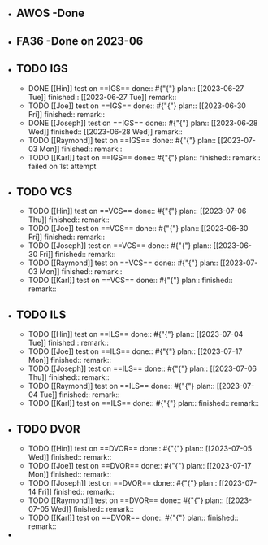 - ## AWOS -Done
- ## FA36 -Done on 2023-06
- ## TODO IGS
	- DONE [[Hin]] test on ==IGS==
	  done:: #{"{"}
	  plan:: [[2023-06-27 Tue]] 
	  finished:: [[2023-06-27 Tue]] 
	  remark::
	- TODO [[Joe]] test on ==IGS==
	  done:: #{"{"}
	  plan:: [[2023-06-30 Fri]] 
	  finished::
	  remark::
	- DONE [[Joseph]] test on ==IGS==
	  done:: #{"{"}
	  plan:: [[2023-06-28 Wed]] 
	  finished:: [[2023-06-28 Wed]] 
	  remark::
	- TODO [[Raymond]] test on ==IGS==
	  done:: #{"{"}
	  plan:: [[2023-07-03 Mon]] 
	  finished::
	  remark::
	- TODO [[Karl]] test on ==IGS==
	  done:: #{"{"}
	  plan::
	  finished::
	  remark:: failed on 1st attempt
- ## TODO VCS
	- TODO [[Hin]] test on ==VCS==
	  done:: #{"{"}
	  plan:: [[2023-07-06 Thu]] 
	  finished::
	  remark::
	- TODO [[Joe]] test on ==VCS==
	  done:: #{"{"}
	  plan:: [[2023-06-30 Fri]] 
	  finished::
	  remark::
	- TODO [[Joseph]] test on ==VCS==
	  done:: #{"{"}
	  plan:: [[2023-06-30 Fri]] 
	  finished::
	  remark::
	- TODO [[Raymond]] test on ==VCS==
	  done:: #{"{"}
	  plan:: [[2023-07-03 Mon]] 
	  finished::
	  remark::
	- TODO [[Karl]] test on ==VCS==
	  done:: #{"{"}
	  plan::
	  finished::
	  remark::
- ## TODO ILS
	- TODO [[Hin]] test on ==ILS==
	  done:: #{"{"}
	  plan:: [[2023-07-04 Tue]] 
	  finished::
	  remark::
	- TODO [[Joe]] test on ==ILS==
	  done:: #{"{"}
	  plan:: [[2023-07-17 Mon]] 
	  finished::
	  remark::
	- TODO [[Joseph]] test on ==ILS==
	  done:: #{"{"}
	  plan:: [[2023-07-06 Thu]] 
	  finished::
	  remark::
	- TODO [[Raymond]] test on ==ILS==
	  done:: #{"{"}
	  plan:: [[2023-07-04 Tue]] 
	  finished::
	  remark::
	- TODO [[Karl]] test on ==ILS==
	  done:: #{"{"}
	  plan::
	  finished::
	  remark::
- ## TODO DVOR
	- TODO [[Hin]] test on ==DVOR==
	  done:: #{"{"}
	  plan:: [[2023-07-05 Wed]] 
	  finished::
	  remark::
	- TODO [[Joe]] test on ==DVOR==
	  done:: #{"{"}
	  plan:: [[2023-07-17 Mon]] 
	  finished::
	  remark::
	- TODO [[Joseph]] test on ==DVOR==
	  done:: #{"{"}
	  plan:: [[2023-07-14 Fri]] 
	  finished::
	  remark::
	- TODO [[Raymond]] test on ==DVOR==
	  done:: #{"{"}
	  plan:: [[2023-07-05 Wed]] 
	  finished::
	  remark::
	- TODO [[Karl]] test on ==DVOR==
	  done:: #{"{"}
	  plan::
	  finished::
	  remark::
-